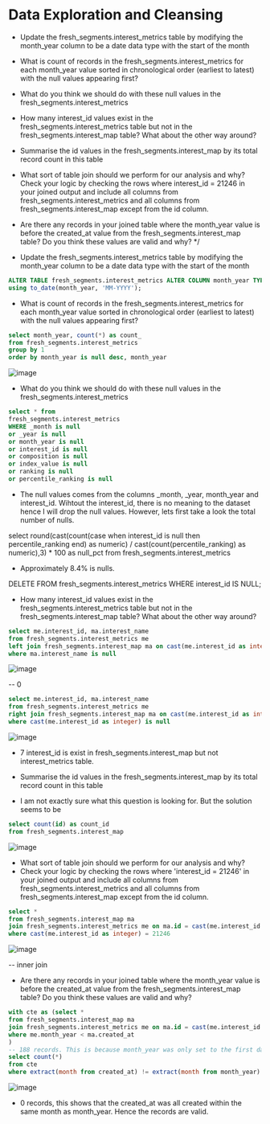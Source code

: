 # Data Exploration and Cleansing
- Update the fresh_segments.interest_metrics table by modifying the month_year column to be a date data type with the start of the month
- What is count of records in the fresh_segments.interest_metrics for each month_year value sorted in chronological order (earliest to latest) with the null values appearing first?
- What do you think we should do with these null values in the fresh_segments.interest_metrics
- How many interest_id values exist in the fresh_segments.interest_metrics table but not in the fresh_segments.interest_map table? What about the other way around?
- Summarise the id values in the fresh_segments.interest_map by its total record count in this table
- What sort of table join should we perform for our analysis and why? Check your logic by checking the rows where interest_id = 21246 in your joined output and include all columns from fresh_segments.interest_metrics and all columns from fresh_segments.interest_map except from the id column.
- Are there any records in your joined table where the month_year value is before the created_at value from the fresh_segments.interest_map table? Do you think these values are valid and why? */ 

- Update the fresh_segments.interest_metrics table by modifying the month_year column to be a date data type with the start of the month

```sql
ALTER TABLE fresh_segments.interest_metrics ALTER COLUMN month_year TYPE DATE 
using to_date(month_year, 'MM-YYYY');
```

- What is count of records in the fresh_segments.interest_metrics for each month_year value sorted in chronological order (earliest to latest) with the null values appearing first?

```sql
select month_year, count(*) as count_
from fresh_segments.interest_metrics
group by 1
order by month_year is null desc, month_year
```
![image](https://user-images.githubusercontent.com/87967846/148581124-e0b3876c-9c38-4798-9322-2e5729b96d71.png)

-  What do you think we should do with these null values in the fresh_segments.interest_metrics

```sql
select * from 
fresh_segments.interest_metrics
WHERE _month is null 
or _year is null 
or month_year is null 
or interest_id is null 
or composition is null 
or index_value is null 
or ranking is null 
or percentile_ranking is null 
```

- The null values comes from the columns _month, _year, month_year and interest_id. Wihtout the interest_id, there is no meaning to the dataset hence I will drop the null values. 
However, lets first take a look the total number of nulls.

select round(cast(count(case when interest_id is null then percentile_ranking end) as numeric) / cast(count(percentile_ranking) as numeric),3) * 100 as null_pct 
from fresh_segments.interest_metrics 

- Approximately 8.4% is nulls. 

DELETE FROM fresh_segments.interest_metrics
WHERE interest_id IS NULL;

- How many interest_id values exist in the fresh_segments.interest_metrics table but not in the fresh_segments.interest_map table? What about the other way around?

```sql
select me.interest_id, ma.interest_name
from fresh_segments.interest_metrics me
left join fresh_segments.interest_map ma on cast(me.interest_id as integer) = ma.id
where ma.interest_name is null
```
![image](https://user-images.githubusercontent.com/87967846/148581516-5bdc821a-331d-47c6-9029-d8d4966f3f6d.png)

-- 0 

```sql
select me.interest_id, ma.interest_name
from fresh_segments.interest_metrics me
right join fresh_segments.interest_map ma on cast(me.interest_id as integer) = ma.id
where cast(me.interest_id as integer) is null
```
![image](https://user-images.githubusercontent.com/87967846/148581572-68efbb1d-1c06-4a70-b73e-4939cf511327.png)

- 7 interest_id is exist in fresh_segments.interest_map but not interest_metrics table. 

- Summarise the id values in the fresh_segments.interest_map by its total record count in this table

- I am not exactly sure what this question is looking for. But the solution seems to be 

```sql
select count(id) as count_id 
from fresh_segments.interest_map
```
![image](https://user-images.githubusercontent.com/87967846/148581724-f128064c-c522-4953-8faa-0c3eb2262e04.png)

- What sort of table join should we perform for our analysis and why? 
- Check your logic by checking the rows where 'interest_id = 21246' in your joined output and include all columns from fresh_segments.interest_metrics and all columns from fresh_segments.interest_map except from the id column.

```sql
select * 
from fresh_segments.interest_map ma 
join fresh_segments.interest_metrics me on ma.id = cast(me.interest_id as integer)
where cast(me.interest_id as integer) = 21246
```
![image](https://user-images.githubusercontent.com/87967846/148581876-aaa700be-4f4d-46dd-b97e-1718ed3b9cb6.png)

-- inner join 

- Are there any records in your joined table where the month_year value is before the created_at value from the fresh_segments.interest_map table? Do you think these values are valid and why?

```sql
with cte as (select *
from fresh_segments.interest_map ma 
join fresh_segments.interest_metrics me on ma.id = cast(me.interest_id as integer)
where me.month_year < ma.created_at 
) 
-- 188 records. This is because month_year was only set to the first day of the month. 
select count(*) 
from cte
where extract(month from created_at) != extract(month from month_year)
```
![image](https://user-images.githubusercontent.com/87967846/148582195-08fca1f9-cd01-4222-a83a-c2b2f8ff802c.png)

- 0 records, this shows that the created_at was all created within the same month as month_year. Hence the records are valid. 

